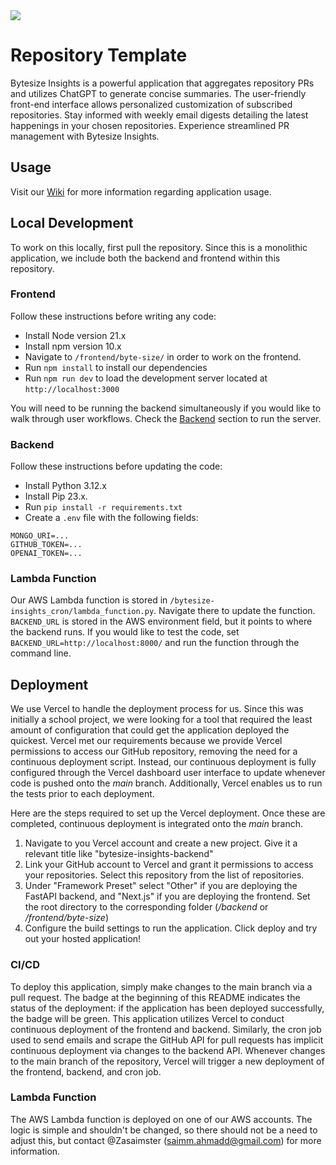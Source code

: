 <img src="https://therealsujitk-vercel-badge.vercel.app/?app=byte-size-insights" />

# Repository Template

Bytesize Insights is a powerful application that aggregates repository PRs and utilizes ChatGPT to generate concise summaries. The user-friendly front-end interface allows personalized customization of subscribed repositories. Stay informed with weekly email digests detailing the latest happenings in your chosen repositories. Experience streamlined PR management with Bytesize Insights.

## Usage

Visit our [Wiki](https://github.com/Zasaimster/ByteSize-Insights/wiki) for more information regarding application usage.

## Local Development

To work on this locally, first pull the repository. Since this is a monolithic application, we include both the backend and frontend within this repository.

### Frontend

Follow these instructions before writing any code:

- Install Node version 21.x
- Install npm version 10.x
- Navigate to `/frontend/byte-size/` in order to work on the frontend.
- Run `npm install` to install our dependencies
- Run `npm run dev` to load the development server located at `http://localhost:3000`

You will need to be running the backend simultaneously if you would like to walk through user workflows. Check the [Backend](https://github.com/Zasaimster/ByteSize-Insights?tab=readme-ov-file#backend) section to run the server.

### Backend

Follow these instructions before updating the code:

- Install Python 3.12.x
- Install Pip 23.x.
- Run `pip install -r requirements.txt`
- Create a `.env` file with the following fields:

```
MONGO_URI=...
GITHUB_TOKEN=...
OPENAI_TOKEN=...
```

### Lambda Function

Our AWS Lambda function is stored in `/bytesize-insights_cron/lambda_function.py`. Navigate there to update the function. `BACKEND_URL` is stored in the AWS environment field, but it points to where the backend runs. If you would like to test the code, set `BACKEND_URL=http://localhost:8000/` and run the function through the command line.

## Deployment

We use Vercel to handle the deployment process for us. Since this was initially a school project, we were looking for a tool that required the least amount of configuration that could get the application deployed the quickest. Vercel met our requirements because we provide Vercel permissions to access our GitHub repository, removing the need for a continuous deployment script. Instead, our continuous deployment is fully configured through the Vercel dashboard user interface to update whenever code is pushed onto the *main* branch. Additionally, Vercel enables us to run the tests prior to each deployment.

Here are the steps required to set up the Vercel deployment. Once these are completed, continuous deployment is integrated onto the *main* branch.

 1. Navigate to you Vercel account and create a new project. Give it a relevant title like "bytesize-insights-backend"
 2. Link your GitHub account to Vercel and grant it permissions to access your repositories. Select this repository from the list of repositories.
 3. Under "Framework Preset" select "Other" if you are deploying the FastAPI backend, and "Next.js" if you are deploying the frontend. Set the root directory to the corresponding folder (*/backend* or */frontend/byte-size*)
 4. Configure the build settings to run the application. Click deploy and try out your hosted application!

### CI/CD

To deploy this application, simply make changes to the main branch via a pull request. The badge at the beginning of this README indicates the status of the deployment: if the application has been deployed successfully, the badge will be green. This application utilizes Vercel to conduct continuous deployment of the frontend and backend. Similarly, the cron job used to send emails and scrape the GitHub API for pull requests has implicit continuous deployment via changes to the backend API. Whenever changes to the main branch of the repository, Vercel will trigger a new deployment of the frontend, backend, and cron job.

### Lambda Function

The AWS Lambda function is deployed on one of our AWS accounts. The logic is simple and shouldn't be changed, so there should not be a need to adjust this, but contact @Zasaimster (saimm.ahmadd@gmail.com) for more information.
